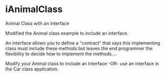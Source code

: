 # iAnimalClass
Animal Class with an Interface

Modified the Animal class example to include an interface.

An interface allows you to define a "contract" that says this implementing class must include these methods but leaves the end programmer the flexibility to decide how to implement the methods....

Modify your Animal class to include an Interface -OR- use an interface in the Car class application.
